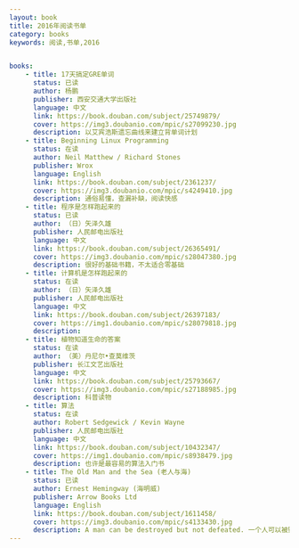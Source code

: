 ```yaml
---
layout: book
title: 2016年阅读书单
category: books
keywords: 阅读,书单,2016


books: 
    - title: 17天搞定GRE单词
      status: 已读
      author: 杨鹏
      publisher: 西安交通大学出版社
      language: 中文
      link: https://book.douban.com/subject/25749879/
      cover: https://img3.doubanio.com/mpic/s27099230.jpg
      description: 以艾宾浩斯遗忘曲线来建立背单词计划
    - title: Beginning Linux Programming
      status: 在读
      author: Neil Matthew / Richard Stones 
      publisher: Wrox
      language: English
      link: https://book.douban.com/subject/2361237/
      cover: https://img3.doubanio.com/mpic/s4249410.jpg
      description: 通俗易懂，查漏补缺，阅读快感
    - title: 程序是怎样跑起来的
      status: 已读
      author: （日）矢泽久雄 
      publisher: 人民邮电出版社
      language: 中文
      link: https://book.douban.com/subject/26365491/
      cover: https://img3.doubanio.com/mpic/s28047380.jpg
      description: 很好的基础书籍，不太适合零基础
    - title: 计算机是怎样跑起来的
      status: 在读
      author: （日）矢泽久雄 
      publisher: 人民邮电出版社
      language: 中文
      link: https://book.douban.com/subject/26397183/
      cover: https://img1.doubanio.com/mpic/s28079818.jpg
      description: 
    - title: 植物知道生命的答案
      status: 在读
      author: （美）丹尼尔•查莫维茨 
      publisher: 长江文艺出版社
      language: 中文
      link: https://book.douban.com/subject/25793667/
      cover: https://img3.doubanio.com/mpic/s27188985.jpg
      description: 科普读物
    - title: 算法
      status: 在读
      author: Robert Sedgewick / Kevin Wayne 
      publisher: 人民邮电出版社
      language: 中文
      link: https://book.douban.com/subject/10432347/
      cover: https://img1.doubanio.com/mpic/s8938479.jpg
      description: 也许是最容易的算法入门书
    - title: The Old Man and the Sea (老人与海)
      status: 已读
      author: Ernest Hemingway (海明威)
      publisher: Arrow Books Ltd
      language: English
      link: https://book.douban.com/subject/1611458/
      cover: https://img3.doubanio.com/mpic/s4133430.jpg
      description: A man can be destroyed but not defeated. 一个人可以被毁灭，但是永远不能够被打败。
---
```





     
  